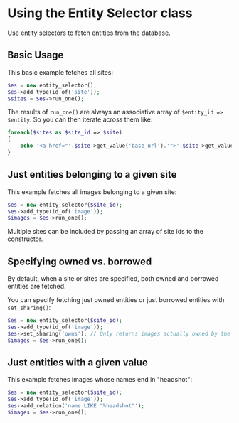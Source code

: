 # Using the Entity Selector class

Use entity selectors to fetch entities from the database.

## Basic Usage

This basic example fetches all sites:

```php
$es = new entity_selector();
$es->add_type(id_of('site'));
$sites = $es->run_one();
```

The results of `run_one()` are always an associative array of `$entity_id => $entity`. So you can then iterate across them like:

```php
foreach($sites as $site_id => $site)
{
	echo '<a href="'.$site->get_value('base_url').'">'.$site->get_value('name').'</a><br />';
}
```

## Just entities belonging to a given site

This example fetches all images belonging to a given site:

```php
$es = new entity_selector($site_id);
$es->add_type(id_of('image'));
$images = $es->run_one();
```

Multiple sites can be included by passing an array of site ids to the constructor.

## Specifying owned vs. borrowed

By default, when a site or sites are specified, both owned and borrowed entities are fetched.

You can specify fetching just owned entities or just borrowed entities with `set_sharing()`:

```php
$es = new entity_selector($site_id);
$es->add_type(id_of('image'));
$es->set_sharing('owns'); // Only returns images actually owned by the site. use 'borrows' to fetch just images borrowed from other sites
$images = $es->run_one();
```

## Just entities with a given value

This example fetches images whose names end in "headshot":

```php
$es = new entity_selector($site_id);
$es->add_type(id_of('image'));
$es->add_relation('name LIKE "%headshot"');
$images = $es->run_one();
```


